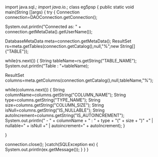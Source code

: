 import java.sql.*;
import java.io.*;
class eg5psp
{
public static void main(String []args)
{
try
{
Connection connection=DAOConnection.getConnection();

System.out.println("Connected as: " + connection.getMetaData().getUserName());

DatabaseMetaData meta=connection.getMetaData();
ResultSet rs=meta.getTables(connection.getCatalog(),null,"%",new String[]{"TABLE"});

while(rs.next())
{
String tableName=rs.getString("TABLE_NAME");
System.out.println("Table : "+tableName);

ResultSet columns=meta.getColumns(connection.getCatalog(),null,tableName,"%");

while(columns.next())
{
String columnName=columns.getString("COLUMN_NAME");
String type=columns.getString("TYPE_NAME");
String size=columns.getString("COLUMN_SIZE");
String isNull=columns.getString("IS_NULLABLE");
String autoIncrement=columns.getString("IS_AUTOINCREMENT");
System.out.println(" - " + columnName + " : " + type + "(" + size + ")" +" | nullable=" + isNull +" | autoincrement=" + autoIncrement);
}


}


connection.close();
}catch(SQLException ex)
{
System.out.println(ex.getMessage());
}
}
}